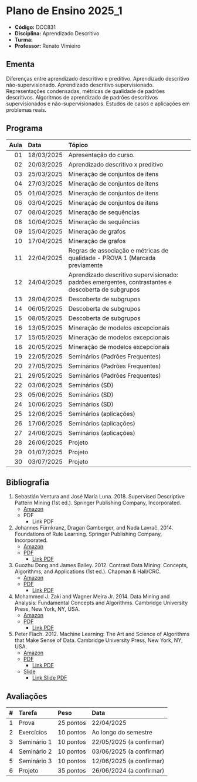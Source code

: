 # Plano de Ensino 2025_1

- **Código:** DCC831
- **Disciplina:** Aprendizado Descritivo
- **Turma:**
- **Professor:** Renato Vimieiro

## Ementa

Diferenças entre aprendizado descritivo e preditivo. Aprendizado descritivo não-supervisionado. Aprendizado descritivo supervisionado. Representações condensadas, métricas de qualidade de padrões descritivos. Algoritmos de aprendizado de padrões descritivos supervisionados e não-supervisionados. Estudos de casos e aplicações em problemas reais.

## Programa

| Aula | Data       | Tópico                                                                                             |
| ---: | :--------- | :------------------------------------------------------------------------------------------------- |
|   01 | 18/03/2025 | Apresentação do curso.                                                                             |
|   02 | 20/03/2025 | Aprendizado descritivo x preditivo                                                                 |
|   03 | 25/03/2025 | Mineração de conjuntos de itens                                                                    |
|   04 | 27/03/2025 | Mineração de conjuntos de itens                                                                    |
|   05 | 01/04/2025 | Mineração de conjuntos de itens                                                                    |
|   06 | 03/04/2025 | Mineração de conjuntos de itens                                                                    |
|   07 | 08/04/2025 | Mineração de sequências                                                                            |
|   08 | 10/04/2025 | Mineração de sequências                                                                            |
|   09 | 15/04/2025 | Mineração de grafos                                                                                |
|   10 | 17/04/2025 | Mineração de grafos                                                                                |
|   11 | 22/04/2025 | Regras de associação e métricas de qualidade - PROVA 1 (Marcada previamente                        |
|   12 | 24/04/2025 | Aprendizado descritivo supervisionado: padrões emergentes, contrastantes e descoberta de subgrupos |
|   13 | 29/04/2025 | Descoberta de subgrupos                                                                            |
|   14 | 06/05/2025 | Descoberta de subgrupos                                                                            |
|   15 | 08/05/2025 | Descoberta de subgrupos                                                                            |
|   16 | 13/05/2025 | Mineração de modelos excepcionais                                                                  |
|   17 | 15/05/2025 | Mineração de modelos excepcionais                                                                  |
|   18 | 20/05/2025 | Mineração de modelos excepcionais                                                                  |
|   19 | 22/05/2025 | Seminários (Padrões Frequentes)                                                                    |
|   20 | 27/05/2025 | Seminários (Padrões Frequentes)                                                                    |
|   21 | 29/05/2025 | Seminários (Padrões Frequentes)                                                                    |
|   22 | 03/06/2025 | Seminários (SD)                                                                                    |
|   23 | 05/06/2025 | Seminários (SD)                                                                                    |
|   24 | 10/06/2025 | Seminários (SD)                                                                                    |
|   25 | 12/06/2025 | Seminários (aplicações)                                                                            |
|   26 | 17/06/2025 | Seminários (aplicações)                                                                            |
|   27 | 24/06/2025 | Seminários (aplicações)                                                                            |
|   28 | 26/06/2025 | Projeto                                                                                            |
|   29 | 01/07/2025 | Projeto                                                                                            |
|   30 | 03/07/2025 | Projeto                                                                                            |

## Bibliografia

1. Sebastián Ventura and José María Luna. 2018. Supervised Descriptive Pattern Mining (1st ed.). Springer Publishing Company, Incorporated.
   - [Amazon][LinkAmazon_Supervised]
   - PDF
     - Link PDF
2. Johannes Fürnkranz, Dragan Gamberger, and Nada Lavrač. 2014. Foundations of Rule Learning. Springer Publishing Company, Incorporated.
   - [Amazon][LinkAmazon_Foundation]
   - [PDF][PDF_Foundation]
     - [Link PDF][LinkPDF_Foundation]
3. Guozhu Dong and James Bailey. 2012. Contrast Data Mining: Concepts, Algorithms, and Applications (1st ed.). Chapman & Hall/CRC.
   - [Amazon][LinkAmazon_Contrast]
   - [PDF][PDF_Constrast]
     - [Link PDF][LinkPDF_Constrast]
4. Mohammed J. Zaki and Wagner Meira Jr. 2014. Data Mining and Analysis: Fundamental Concepts and Algorithms. Cambridge University Press, New York, NY, USA.
   - [Amazon][LinkAmazon_Meira]
   - [PDF][PDF_Meira]
     - [Link PDF][LinkPDF_Meira]
5. Peter Flach. 2012. Machine Learning: The Art and Science of Algorithms that Make Sense of Data. Cambridge University Press, New York, NY, USA.
   - [Amazon][LinkAmazon_Machine]
   - [PDF][PDF_Machine]
     - [Link PDF][LinkPDF_Machine]
   - [Slide][PDFSlide_Machine]
     - [Link Slide PDF][LinkPDFSlide_Machine]

[LinkAmazon_Supervised]: <https://www.amazon.com/Supervised-Descriptive-Pattern-Sebasti%C3%A1n-Ventura/dp/3319981390>
[LinkAmazon_Foundation]: <https://www.amazon.com/Foundations-Rule-Learning-Cognitive-Technologies/dp/3642430465>
[LinkAmazon_Contrast]: <https://www.amazon.com/Contrast-Data-Mining-Algorithms-Applications/dp/1439854327>
[LinkAmazon_Meira]: <https://www.amazon.com.br/Data-Mining-Analysis-Fundamental-Algorithms/dp/0521766338>
[LinkAmazon_Machine]: <https://www.amazon.com.br/Machine-Learning-Science-Algorithms-Sense/dp/1107096391>

[PDF_Foundation]: <Files/Bibliografia/Foundations of Rule Learning.pdf>
[PDF_Constrast]: <Files/Bibliografia/Contrast Data Mining - Concepts, Algorithms, and Applications.pdf>
[PDF_Meira]: <Files/Bibliografia/Data Mining and Analysis - Fundamental Concepts and Algorithms.pdf>
[PDF_Machine]: <Bibliografia/Machine Learning - The Art and Science of Algorithms that Make Sense of Data.pdf>
[PDFSlide_Machine]: <Files/Bibliografia/Machine Learning - The Art and Science of Algorithms that Make Sense of Data - Slides.pdf>

[LinkPDF_Foundation]: <https://kt.ijs.si/petra_kralj/IPS_DMTM2_2021/Lavrac-SpringerBookChapter-2012.pdf>
[LinkPDF_Constrast]: <https://pt.scribd.com/document/752576390/Contrast-Data-Mining-Concepts-Algorithms-And-Applications-Dong-Bailey-2012-09-07>
[LinkPDF_Meira]: <https://pzs.dstu.dp.ua/DataMining/bibl/mohammed_j_zaki_wagner_meira_jr_data_mining_and_analysis_fun.pdf>
[LinkPDF_Machine]: <https://cdn.oujdalibrary.com/books/698/698-machine-learning-the-art-and-science-of-algorithms-that-make-sense-of-data-(www.tawcer.com).pdf>
[LinkPDFSlide_Machine]: <https://www.cs.put.poznan.pl/tpawlak/files/ZMIO/W02.pdf>

## Avaliações

|    # | Tarefa      | Peso      | Data                     |
| ---: | :---------- | :-------- | :----------------------- |
|    1 | Prova       | 25 pontos | 22/04/2025               |
|    2 | Exercícios  | 10 pontos | Ao longo do semestre     |
|    3 | Seminário 1 | 10 pontos | 22/05/2025 (a confirmar) |
|    4 | Seminário 2 | 10 pontos | 03/06/2025 (a confirmar) |
|    5 | Seminário 3 | 10 pontos | 12/06/2025 (a confirmar) |
|    6 | Projeto     | 35 pontos | 26/06/2024 (a confirmar) |
